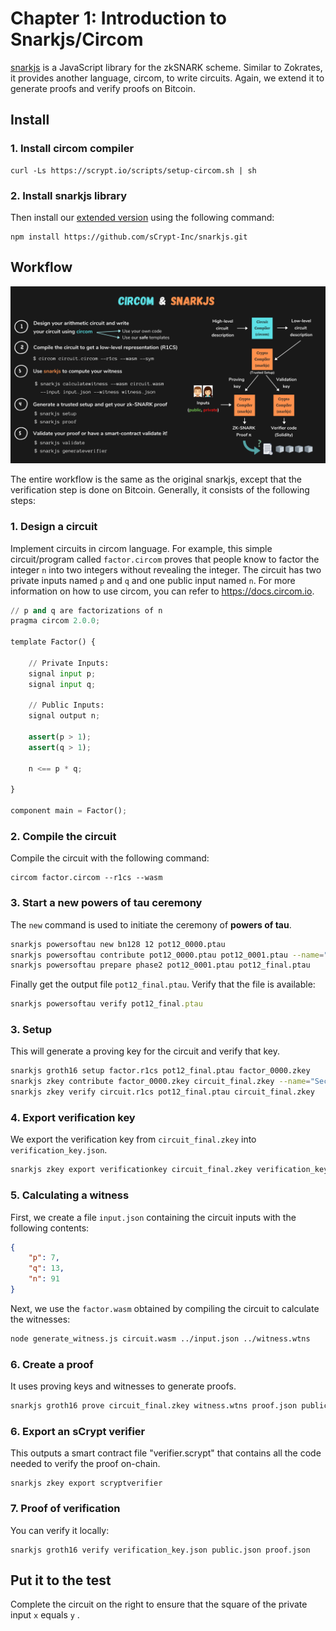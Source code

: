 # Chapter 1: Introduction to Snarkjs/Circom

[snarkjs](https://docs.iden3.io/circom-snarkjs/) is a JavaScript library for the zkSNARK scheme. Similar to Zokrates, it provides another language, circom, to write circuits. Again, we extend it to generate proofs and verify proofs on Bitcoin.

## Install


### 1. Install circom compiler 


```
curl -Ls https://scrypt.io/scripts/setup-circom.sh | sh
```


### 2. Install snarkjs library 

Then install our [extended version](https://github.com/sCrypt-Inc/snarkjs) using the following command:

```
npm install https://github.com/sCrypt-Inc/snarkjs.git
```


## Workflow

<img src="https://github.com/sCrypt-Inc/image-hosting/blob/master/learn-scrypt-courses/course-02/15.png?raw=true" width="600">


The entire workflow is the same as the original snarkjs, except that the verification step is done on Bitcoin. Generally, it consists of the following steps:

### 1. Design a circuit 

Implement circuits in circom language. For example, this simple circuit/program called `factor.circom` proves that people know to factor the integer `n` into two integers without revealing the integer. The circuit has two private inputs named `p` and `q` and one public input named `n`. For more information on how to use circom, you can refer to https://docs.circom.io.


```python
// p and q are factorizations of n
pragma circom 2.0.0;

template Factor() {

    // Private Inputs:
    signal input p;
    signal input q;

    // Public Inputs:
    signal output n;

    assert(p > 1);
    assert(q > 1);

    n <== p * q;

}

component main = Factor();
```

### 2. Compile the circuit

Compile the circuit with the following command:

```
circom factor.circom --r1cs --wasm
```

### 3. Start a new **powers of tau** ceremony

The `new` command is used to initiate the ceremony of **powers of tau**.

```bash
snarkjs powersoftau new bn128 12 pot12_0000.ptau
snarkjs powersoftau contribute pot12_0000.ptau pot12_0001.ptau --name="First contribution" -e="$(openssl rand -base64 20)"
snarkjs powersoftau prepare phase2 pot12_0001.ptau pot12_final.ptau
```

Finally get the output file `pot12_final.ptau`. Verify that the file is available:

```js
snarkjs powersoftau verify pot12_final.ptau
```


### 3. Setup

This will generate a proving key for the circuit and verify that key.

```bash
snarkjs groth16 setup factor.r1cs pot12_final.ptau factor_0000.zkey
snarkjs zkey contribute factor_0000.zkey circuit_final.zkey --name="Second contribution" -e="$(openssl rand -base64 20)"
snarkjs zkey verify circuit.r1cs pot12_final.ptau circuit_final.zkey
```


### 4. Export verification key

We export the verification key from `circuit_final.zkey` into `verification_key.json`.

```bash
snarkjs zkey export verificationkey circuit_final.zkey verification_key.json
```


### 5. Calculating a witness

First, we create a file `input.json` containing the circuit inputs with the following contents:

```json
{
    "p": 7,
    "q": 13,
    "n": 91
}
```

Next, we use the `factor.wasm` obtained by compiling the circuit to calculate the witnesses:


```bash
node generate_witness.js circuit.wasm ../input.json ../witness.wtns
```

### 6. Create a proof

It uses proving keys and witnesses to generate proofs.


```bash
snarkjs groth16 prove circuit_final.zkey witness.wtns proof.json public.json
```

### 6. Export an sCrypt verifier

This outputs a smart contract file "verifier.scrypt" that contains all the code needed to verify the proof on-chain.

```
snarkjs zkey export scryptverifier
```

### 7. Proof of verification

You can verify it locally:

```
snarkjs groth16 verify verification_key.json public.json proof.json
```


## Put it to the test

Complete the circuit on the right to ensure that the square of the private input `x` equals `y` .
